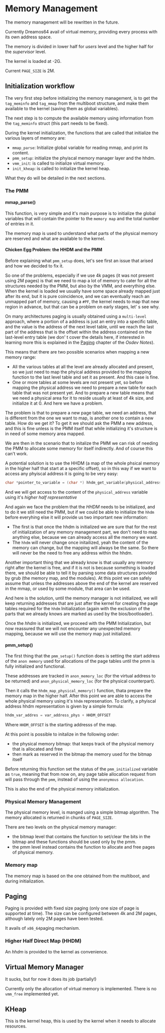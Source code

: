 # Memory Management

The memory management will be rewritten in the future.

Currently Dreamos64 avail of virtual memory, providing every process with its own address space.

The memory is divided in lower half for _users_ level and the higher half for the _supervisor_ level.

The kernel is loaded at -2G.

Current `PAGE_SIZE` is 2M.


## Initialization workflow

The very first step before initializing the memory management, is to get the `tag_meminfo` and `tag_mmap`  from the multiboot structure, and make them available to the kernel (saving them as global variables).

The next step is to compute the available memory using information from the `tag_meminfo`  struct (this part needs to be fixed).

During the kernel initialization, the functions that are called that initialize the various layers of memory are:

* `mmap_parse`: Initialize global variable for reading mmap, and print its content.
* `pmm_setup`: initialize the phyiscal memory manager layer and the hhdm.
* `vmm_init`: is called to initialize virtual memory.
* `init_kheap`:  is called to initialize the kernel heap.

What they do will be detailed in the next sections.

### The PMM

#### mmap_parse()

This function, is very simple and it's main purpose is to initialize the global variables that will contain the pointer to the `memory map` and the total number of entries in it.

The memory map is used to understand what parts of the physical memory are reserved and what are available to the kernel.


#### Chicken Egg Problem: the HHDM and the PMM

Before explaining what `pmm_setup` does, let's see first an issue that arised and how we decided to fix it.

So one of the problems, especially if we use 4k pages (it was not present using 2M pages) is that we need to map a lot of memory to cater for all the structures needed by the PMM, but also by the VMM, and everything else. When the kernel is loaded we usually have some space already mapped just after its end, but it is pure coincidence, and we can eventually reach an unmapped part of memory, causing a `#PF`, the kernel needs to map that new region in advance, but that can be a problem on early stages, let' s see why.

On many architectures paging is usually obtained using a `multi-level`  approach, where a portion of a address is just an entry into a specific table, and the value is the address of the next level table, until we reach the last part of the address that is the offset within the address contained on the last-level entry table (we don' t cover the details here, if interested in learning more this is explained in the [Paging](https://github.com/dreamportdev/Osdev-Notes/blob/master/04_Memory_Management/03_Paging.md) chapter of the _Osdev Notes_).

This means that there are two possible scenarios when mapping a new memory range:

* All the various tables at all the level are already allocated and present, so we just need to map the phyical address provided to the mapping function to the last level table and set it as present. And this case is fine.
* One or more tables at some levels are not present yet, so before mapping the physical address  we need to prepare a new table for each table that was not present yet. And to prepare a new table means that we need a physical area for it to reside usually at least of 4k size, and initialize it at 0. And here we have a problem.

The problem is that to prepare a new page table, we need an address, that is different from the one we want to map, is another one to contain a new table. How do we get it? To get it we should ask the PMM a new address, and this is fine unless is the PMM itself that while initializing it's structure is in need of some memory area mapped.

We are then in the scenario that to initalize the PMM we can risk of needing the PMM to allocate some memory for itself indirectly. And of course this can't work.

A potential solution is to use the HHDM (a map of the whole phsical memory in the higher half that start at a specific offset), so in this way if we want to access any phyiscal address it is going to be very easy:

```c
char *pointer_to_variable = (char *) hhdm_get_variable(physical_address);
```

And we will get access to the content of the `physical_address` variable using it's *higher half representative*

And again we face the problem that the _HHDM_ needs to be initialized, and to do it we still need the PMM, but if we could be able to initialize the `hhdm`  before everyhing else it will provide us two important new information:

* The first is that once the hhdm is initialized we are sure that for the rest of initialization of any memory management part, we don't need to map anything else, because we can already access all the memory we want.
* The `hhdm` will never change once initailized, yeah the content of the memory can change, but the mapping will always be the same. So there will never be the need to free any address within the hhdm.

Another important thing that we already know is that usually any memory right after the kernel is free, and if it is not is because something is loaded there, we should be able to tell it by parsing some data structures provided by grub (the memory map, and the modules). At this point we can safely assume that unless the addresses above the end of the kernel are reserved in the mmap, or used by some module, that area can be used.

And here is the solution, until the memory manager is not initialized, we will keep returning addresses that are just after the kernel for creating the page tables required for the `hhdm` Initialization (again with the exclusion of the parts that we already knows are marked as used by the bios/bootloader).

Once the _hhdm_  is initialized, we proceed with the PMM Initialization, but now reassured that we will not encounter any unexpected memory mapping, because we will use the memory map just initialized.

#### pmm_setup()

The first thing that the `pmm_setup()` function does is setting the start address of the `anon memory`  used for allocations of the page tables until the pmm is fully initialized and functional.

These addresses are tracked in `anon_memory_loc` (for the virtual address to be returned) and `anon_physical_memory_loc` (for the physical counterpart).

Then it calls the `hhdm_map_physical_memory()` function, thata prepare the memory map in the higher half. After this point we are able to access the whole physical memory using it's `hhdm` represenation. To clarify, a phyiscal address hhdm representation is given by a simple formula:

```c
hhdm_var_addres = var_address_phys + HHDM_OFFSET
```

Where `HHDM_OFFSET` is the starting addresss of the map.

At this point is possible to initalize in the following order:

* the physical memory bitmap: that keeps track of the physical memory that is allocated and free
* then mark as reserved in the bitmap the memory used for the bitmap itself

Before returning this function set the status of the `pmm_initialized` variable as `true`, meaning that from now on, any page table allocation request from will pass through the `pmm`, instead of using the `anonymous allocation`.

This is also the end of the physical memory initialization.

### Physical Memory Management

The physical memory level, is manged using a simple bitmap algorithm. The memory allocated is returned in chunks of `PAGE_SIZE`.

There are two levels on the physical memory manager:

* the bitmap level that contains the function to set/clear the bits in the bitmap and these functions should be used only by the pmm.
* the pmm level instead contains the function to allocate and free pages of physical memory.

### Memory map

The memory map is based on the one obtained from the multiboot, and during initialization.

## Paging

Paging is provided with fixed size paging (only one size of page is supported at time). The size can be configured between 4k and 2M pages, although lately only 2M pages have been tested.

It avails of `x86_64`paging mechanism.

### Higher Half Direct Map (HHDM)

An _hhdm_ is provided to the kernel as convenience.

## Virtual Memory  Manager

It sucks, but for now it does its job (partially!)

Currently only the allocation of virtual memory is implemented. There is no `vmm_free` implemented yet.

## KHeap

This is the kernel heap, this is used by the kernel when it needs to allocate resources.


